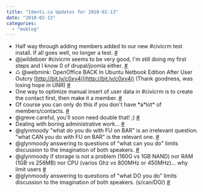 ```yaml
---
title: "Identi.ca Updates for 2010-02-13"
date: "2010-02-13"
categories: 
  - "mublog"
---
```


- Half way through adding members added to our new #civicrm test install. If all goes well, no longer a test. [#](http://identi.ca/notice/21892161)
- @jwildeboer #civicrm seems to be very good, I'm still doing my first steps and I know 0 of drupal/joomla either. [#](http://identi.ca/notice/21892378)
- ♺ @webmink: OpenOffice BACK In Ubuntu Netbook Edition After User Outcry [http://bit.ly/c0xy4i](http://bit.ly/c0xy4i) (Thank goodness, was losing hope in UNR) [#](http://identi.ca/notice/21907446)
- One way to optimize manual insert of user data in #civicrm is to create the contact first, then make it a member. [#](http://identi.ca/notice/21910205)
- Of course you can only do this if you don't have \*a\*lot\* of members/contacts. [#](http://identi.ca/notice/21910222)
- @greve careful, you'll soon need double that! ;) [#](http://identi.ca/notice/21916135)
- Dealing with boring administrative work... [#](http://identi.ca/notice/21916360)
- @glynmoody "what do you do with FU on BAR" is an irrelevant question. "what CAN you do with FU on BAR" is the relevant one. [#](http://identi.ca/notice/21916962)
- @glynmoody answering to questions of "what can you do" limits discussion to the imagination of both speakers. [#](http://identi.ca/notice/21917059)
- @glynmoody if storage is not a problem (160G vs 1GB NAND) nor RAM (1GB vs 256MB) nor CPU (varios Ghz vs 800MHz or 450MHz)... why limit users [#](http://identi.ca/notice/21917311)
- @glynmoody answering to questions of "what DO you do" limits discussion to the imagination of both speakers. (s/can/DO/) [#](http://identi.ca/notice/21917358)
